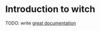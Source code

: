 # Introduction to witch

TODO: write [great documentation](http://jacobian.org/writing/what-to-write/)
